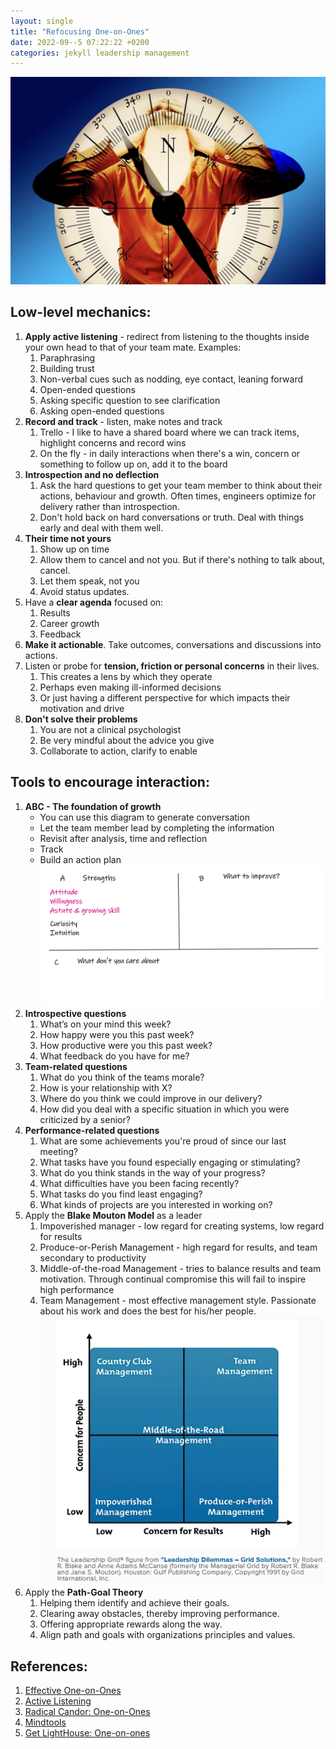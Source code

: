 ```yaml
---
layout: single
title: "Refocusing One-on-Ones"
date: 2022-09--5 07:22:22 +0200
categories: jekyll leadership management
---
```


![Leadership](/images/head-shot.jpg)

## Low-level mechanics:

1. **Apply active listening** - redirect from listening to the thoughts inside your own head to that of your team mate.  Examples:
	1. Paraphrasing
	2. Building trust
	3. Non-verbal cues such as nodding, eye contact, leaning forward
	4. Open-ended questions
	5. Asking specific question to see clarification
	6. Asking open-ended questions
2. **Record and track** - listen, make notes and track
	1. Trello - I like to have a shared board where we can track items, highlight concerns and record wins
	2. On the fly - in daily interactions when there's a win, concern or something to follow up on, add it to the board
3. **Introspection and no deflection** 
	1. Ask the hard questions to get your team member to think about their actions, behaviour and growth. Often times, engineers optimize for delivery rather than introspection.
	2. Don't hold back on hard conversations or truth. Deal with things early and deal with them well.
4. **Their time not yours** 
	1. Show up on time
	2. Allow them to cancel and not you. But if there's nothing to talk about, cancel.
	3. Let them speak, not you
	4. Avoid status updates.
5. Have a **clear agenda** focused on:
	1. Results
	2. Career growth
	3. Feedback
6. **Make it actionable**. Take outcomes, conversations and discussions into actions.
7. Listen or probe for **tension, friction or personal concerns** in their lives.
	1. This creates a lens by which they operate
	2. Perhaps even making ill-informed decisions
	3. Or just having a different perspective for which impacts their motivation and drive
8. **Don't solve their problems**
	1. You are not a clinical psychologist
	2. Be very mindful about the advice you give
	3. Collaborate to action, clarify to enable

## Tools to encourage interaction:

1. **ABC - The foundation of growth**
	- You can use this diagram to generate conversation
	- Let the team member lead by completing the information
	- Revisit after analysis, time and reflection
	- Track
	- Build an action plan 
    ![ABC](/images/one-on-one.png)
2. **Introspective questions**
	1.  What’s on your mind this week?
	2.  How happy were you this past week?
	3.  How productive were you this past week?
	4.  What feedback do you have for me?
3. **Team-related questions**
	1. What do you think of the teams morale?
	2. How is your relationship with X?
	3. Where do you think we could improve in our delivery? 
	4. How did you deal with a specific situation in which you were criticized by a senior?
4. **Performance-related questions**
	1. What are some achievements you're proud of since our last meeting?
	2. What tasks have you found especially engaging or stimulating?
	3. What do you think stands in the way of your progress?
	4. What difficulties have you been facing recently?
	5. What tasks do you find least engaging? 
	6. What kinds of projects are you interested in working on?
5. Apply the **Blake Mouton Model** as a leader
	1. Impoverished manager - low regard for creating systems, low regard for results
	2. Produce-or-Perish Management - high regard for results, and team secondary to productivity
	3. Middle-of-the-road Management - tries to balance results and team motivation. Through continual compromise this will fail to inspire high performance
	4. Team Management - most effective management style. Passionate about his work and does the best for his/her people.
    ![BlakeMouton](/images/blake-mouton.png)
4. Apply the **Path-Goal Theory**
	1. Helping them identify and achieve their goals.
	2. Clearing away obstacles, thereby improving performance. 
	3. Offering appropriate rewards along the way.
    4. Align path and goals with organizations principles and values.

## References:
1. [Effective One-on-Ones](https://getlighthouse.com/blog/effective-one-on-one-meeting-tips/)
2. [Active Listening](https://www.thebalancecareers.com/active-listening-skills-with-examples-2059684)
3. [Radical Candor: One-on-Ones](https://www.radicalcandor.com/effective-one-on-ones/)
4. [Mindtools](https://www.mindtools.com/pages/article/great-one-on-one.htm)
5. [Get LightHouse: One-on-ones](https://getlighthouse.com/blog/effective-1-on-1-meetings/)
